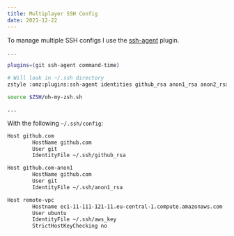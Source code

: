 ```yaml
---
title: Multiplayer SSH Config
date: 2021-12-22
---
```


To manage multiple SSH configs I use the [ssh-agent](https://github.com/ohmyzsh/ohmyzsh/blob/master/plugins/ssh-agent/ssh-agent.plugin.zsh) plugin.

```bash
...

plugins=(git ssh-agent command-time)

# Will look in ~/.ssh directory
zstyle :omz:plugins:ssh-agent identities github_rsa anon1_rsa anon2_rsa

source $ZSH/oh-my-zsh.sh

...
```

With the following `~/.ssh/config`:

```bash
Host github.com
        HostName github.com
        User git
        IdentityFile ~/.ssh/github_rsa

Host github.com-anon1
        HostName github.com
        User git
        IdentityFile ~/.ssh/anon1_rsa

Host remote-vpc
        Hostname ec1-11-111-121-11.eu-central-1.compute.amazonaws.com
        User ubuntu
        IdentityFile ~/.ssh/aws_key
        StrictHostKeyChecking no
```